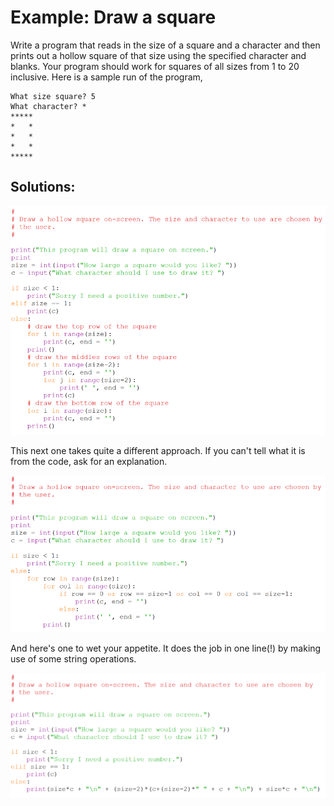 # Example: Draw a square

Write a program that reads in the size of a square and a character and then prints out a hollow square of that size using the specified character and blanks. Your program should work for squares of all sizes from 1 to 20 inclusive. Here is a sample run of the program,

    What size square? 5
    What character? *
    *****
    *   *
    *   *
    *   *
    *****

## Solutions:

![](25_square_a_py.png)

This next one takes quite a different approach. If you can't tell what
it is from the code, ask for an explanation.

![](25_square_b_py.png)

And here's one to wet your appetite. It does the job in one line(!) by
making use of some string operations.

![](25_square_c_py.png)
